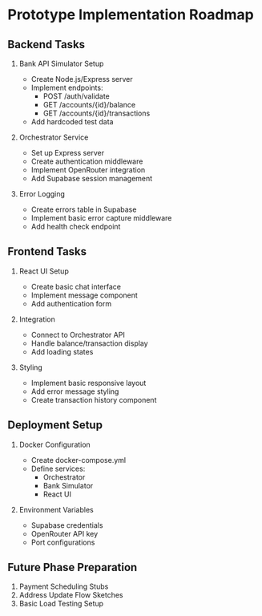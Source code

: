 # Prototype Implementation Roadmap

## Backend Tasks
1. Bank API Simulator Setup
   - Create Node.js/Express server
   - Implement endpoints:
     - POST /auth/validate
     - GET /accounts/{id}/balance
     - GET /accounts/{id}/transactions
   - Add hardcoded test data

2. Orchestrator Service
   - Set up Express server
   - Create authentication middleware
   - Implement OpenRouter integration
   - Add Supabase session management

3. Error Logging
   - Create errors table in Supabase
   - Implement basic error capture middleware
   - Add health check endpoint

## Frontend Tasks
1. React UI Setup
   - Create basic chat interface
   - Implement message component
   - Add authentication form

2. Integration
   - Connect to Orchestrator API
   - Handle balance/transaction display
   - Add loading states

3. Styling
   - Implement basic responsive layout
   - Add error message styling
   - Create transaction history component

## Deployment Setup
1. Docker Configuration
   - Create docker-compose.yml
   - Define services:
     - Orchestrator
     - Bank Simulator
     - React UI

2. Environment Variables
   - Supabase credentials
   - OpenRouter API key
   - Port configurations

## Future Phase Preparation
1. Payment Scheduling Stubs
2. Address Update Flow Sketches
3. Basic Load Testing Setup